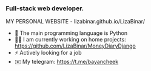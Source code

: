 ### Full-stack web developer.

MY PERSONAL WEBSITE - lizabinar.github.io/LizaBinar/

- 🐍 The main programming language is Python
- 👨‍💻 I am currently working on home projects: https://github.com/LizaBinar/MoneyDiaryDjango
- ⚡ Actively looking for a job
- ✉️ My telegram: https://t.me/bayancheek


